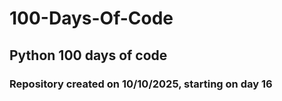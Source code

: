 # 100-Days-Of-Code
## Python 100 days of code
### Repository created on 10/10/2025, starting on day 16
